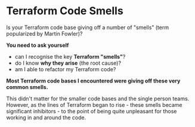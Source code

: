 
# Terraform Code Smells

Is your Terraform code base giving off a number of "smells" (term popularized by Martin Fowler)?

**You need to ask yourself**

- can I recognise the key **Terraform "smells"**?
- do I know **why they arise** (the root cause)?
- am I able to refactor my Terraform code?


**Most Terraform code bases I encountered were giving off these very common smells.**

This didn't matter for the smaller code bases and the single person teams. However, as the lines of Terraform began to rise - these smells became significant inhibitors - to the point of being quite unpleasant for those working in and around the code.

